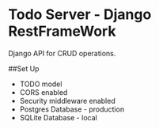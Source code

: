 # Todo Server - Django RestFrameWork 

Django API for CRUD operations.

##Set Up
* TODO model
* CORS enabled
* Security middleware enabled
* Postgres Database - production
* SQLite Database - local
